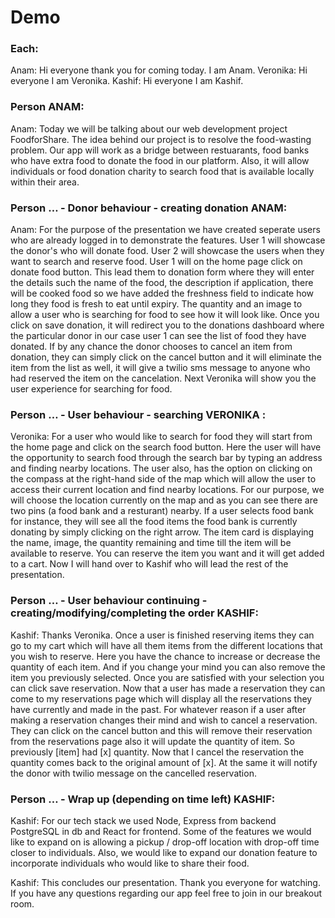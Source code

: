 # Demo
### Each:
Anam: Hi everyone thank you for coming today. I am Anam.
Veronika: Hi everyone I am Veronika.
Kashif: Hi everyone I am Kashif.


### Person ANAM: 

Anam: Today we will be talking about our web development project FoodforShare. The idea behind our project is to resolve the food-wasting problem. Our app will work as a bridge between restuarants, food banks who have extra food to donate the food in our platform. Also, it will allow individuals or food donation charity to search food that is available locally within their area.


### Person …  - Donor behaviour - creating donation ANAM:

Anam: For the purpose of the presentation we have created seperate users who are already logged in to demonstrate the features. User 1 will showcase the donor's who will donate food. User 2 will showcase the users when they want to search and reserve food. User 1 will on the home page click on donate food button. 
This lead them to donation form where they will enter the details such the name of the food, the description if application, there will be cooked food so we have added the freshness field to indicate how long they food is fresh to eat until expiry. The quantity and an image to allow a user who is searching for food to see how it will look like. Once you click on save donation, it will redirect you to the donations dashboard where the particular donor in our case user 1 can see the list of food they have donated. If by any chance the donor chooses to cancel an item from donation, they can simply click on the cancel button and it will eliminate the item from the list as well, it will give a twilio sms message to anyone who had reserved the item on the cancelation. Next Veronika will show you the user experience for searching for food.


### Person … - User behaviour - searching VERONIKA :

Veronika: For a user who would like to search for food they will start from the home page and click on the search food button.
Here the user will have the opportunity to search food through the search bar by typing an address and finding nearby locations. The user also, has the option on clicking on the compass at the right-hand side of the map which will allow the user to access their current location and find nearby locations. For our purpose, we will choose the location currently on the map and as you can see there are two pins (a food bank and a resturant) nearby. If a user selects food bank for instance, they will see all the food items the food bank is currently donating by simply clicking on the right arrow. The item card is displaying the name, image, the quantity remaining and time till the item will be available to reserve. You can reserve the item you want and it will get added to a cart. Now I will hand over to Kashif who will lead the rest of the presentation.


### Person … -  User behaviour continuing - creating/modifying/completing the order KASHIF:

Kashif: Thanks Veronika. Once a user is finished reserving items they can go to my cart which will have all them items from the different locations that you wish to reserve. Here you have the chance to increase or decrease the quantity of each item. And if you change your mind you can also remove the item you previously selected. Once you are satisfied with your selection you can click save reservation. Now that a user has made a reservation they can come to my reservations page which will display all the reservations they have currently and made in the past. For whatever reason if a user after making a reservation changes their mind and wish to cancel a reservation. They can click on the cancel button and this will remove their reservation from the reservations page also it will update the quantity of item. So previously [item] had [x] quantity. Now that I cancel the reservation the quantity comes back to the original amount of [x]. At the same it will notify the donor with twilio message on the cancelled reservation.



### Person … - Wrap up (depending on time left) KASHIF:
Kashif: For our tech stack we used Node, Express from backend PostgreSQL in db and React for frontend. Some of the features we would like to expand on is allowing a pickup / drop-off location with drop-off time closer to individuals. Also, we would like to expand our donation feature to incorporate individuals who would like to share their food.

Kashif: This concludes our presentation. Thank you everyone for watching. If you have any questions regarding our app feel free to join in our breakout room.

